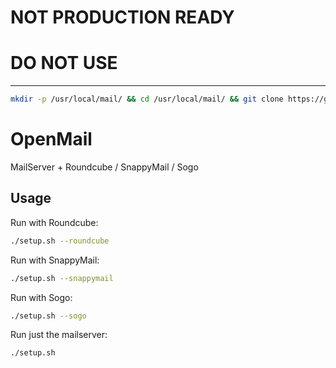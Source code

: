 # NOT PRODUCTION READY

# DO NOT USE



--------

```bash
mkdir -p /usr/local/mail/ && cd /usr/local/mail/ && git clone https://github.com/stefanpejcic/openmail && cd openmail && bash setup.sh --roundcube
```



# OpenMail
MailServer + Roundcube / SnappyMail / Sogo

## Usage

Run with Roundcube:

```bash
./setup.sh --roundcube
```

Run with SnappyMail:

```bash
./setup.sh --snappymail
```

Run with Sogo:

```bash
./setup.sh --sogo
```

Run just the mailserver:
```bash
./setup.sh
```
